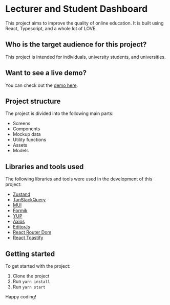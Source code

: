 # Lecturer and Student Dashboard

This project aims to improve the quality of online education. It is built using React, Typescript, and a whole lot of LOVE.

## Who is the target audience for this project?

This project is intended for individuals, university students, and universities.

## Want to see a live demo?

You can check out the [demo here](https://lecture-dashboard.vercel.app/).

## Project structure

The project is divided into the following main parts:

- Screens
- Components
- Mockup data
- Utility functions
- Assets
- Models

## Libraries and tools used

The following libraries and tools were used in the development of this project:

- [Zustand](https://github.com/pmndrs/zustand)
- [TanStackQuery](https://tanstack.com/query/latest)
- [MUI](https://mui.com/)
- [Formik](https://formik.org/)
- [YUP](https://github.com/jquense/yup)
- [Axios](https://axios-http.com/)
- [EditorJs](https://editorjs.io/)
- [React Router Dom](https://reactrouter.com/en/main)
- [React Toastify](https://fkhadra.github.io/react-toastify/introduction)

## Getting started

To get started with the project:

1. Clone the project
2. Run `yarn install`
3. Run `yarn start`

Happy coding!
